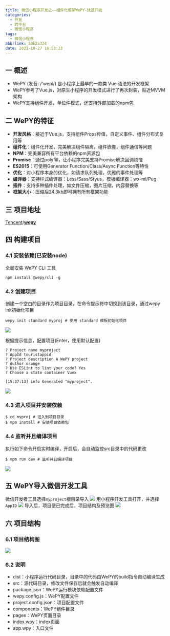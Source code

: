 ```yaml
---
title: 微信小程序开发之——组件化框架WePY-快速开始
categories:
  - 开发
  - 跨平台
  - 微信小程序
tags:
  - 微信小程序
abbrlink: 50b2a324
date: 2021-10-27 16:53:23
---
```

## 一 概述

* WePY (发音: /'wepi/) 是小程序上最早的一款类 Vue 语法的开发框架
* WePY参考了Vue.js，对原生小程序的开发模式进行了再次封装，贴近MVVM架构
* WePY支持组件开发，单位件模式，还支持外部加载的npm包

<!--more-->

## 二 WePY的特征

* **开发风格**：接近于Vue.js，支持组件Props传值，自定义事件、组件分布式复用等
* **组件化**：组件化开发，完美解决组件隔离，组件嵌套，组件通信等问题
* **NPM**：完美兼容所有平台依赖的npm资源包
* **Promise**：通过polyfill，让小程序完美支持Promise解决回调烦恼
* **ES2015**：可使用Generator Function/Class/Async Function等特性
* **优化**：对小程序本身的优化，如请求队列处理，优雅的事件处理等
* **编译器**：支持样式编译器：Less/Sass/Styus，模板编译器：wx-ml/Pug
* **插件**：支持多种插件处理，如文件压缩，图片压缩，内容替换等
* **框架大小**：压缩后24.3kb即可拥有所有框架功能

## 三  项目地址

[Tencent](https://github.com/Tencent)/**[wepy](https://github.com/Tencent/wepy)**

## 四 构建项目

### 4.1 安装依赖(已安装node)

全局安装 WePY CLI 工具

```
npm install @wepy/cli -g
```

### 4.2 创建项目

创建一个空白的目录作为项目目录，在命令提示符中切换到该目录，通过wepy init初始化项目

```
wepy init standard myproj # 使用 standard 模板初始化项目
```
![][1]

根据提示信息，配置项目(Enter，使用默认配置)

```
? Project name myproject
? AppId touristappid
? Project description A WePY project
? Author orange
? Use ESLint to lint your code? Yes
? Choose a state container Vuex

[15:37:13] info Generated "myproject".
```
![][2]

### 4.3 进入项目并安装依赖

```
$ cd myproj # 进入到项目目录
$ npm install # 安装项目依赖包
```

### 4.4 监听并且编译项目

执行如下命令开启实时编译，开启后，会自动监控src目录中的代码更改

```
$ npm run dev # 监听并且编译项目
```
![][3]

## 五  WePY导入微信开发工具

微信开发者工具选择`myproject`根目录导入
![][4]
用小程序开发工具打开，并选择`AppID`
![][5]
导入后，项目便已完成后，项目结构及预览图
![][6]

## 六 项目结构
### 6.1 项目结构图
![][7]

### 6.2 说明

* dist：小程序运行代码目录，目录中的代码由WePY的build指令自动编译生成
* src：源代码目录，修改文件保存后就会触发自动编译
* package.json：WePY运行模块依赖配置文件
* wepy.config.js：WePY配置文件
* project.config.json：项目配置文件
* components：WePY组件目录
* pages：WePY页面目录
* index.wpy：index页面
* app.wpy：入口文件



[1]:https://cdn.jsdelivr.net/gh/pgzxc/cdn@master/blog-wechat/wechat-wepy-init-standard-project.png
[2]:https://cdn.jsdelivr.net/gh/pgzxc/cdn@master/blog-wechat/wechat-wepy-project-config.png
[3]:https://cdn.jsdelivr.net/gh/pgzxc/cdn@master/blog-wechat/wechat-wepy-build-watch.png
[4]:https://cdn.jsdelivr.net/gh/pgzxc/cdn@master/blog-wechat/wechat-wepy-import-myproject-root.png
[5]:https://cdn.jsdelivr.net/gh/pgzxc/cdn@master/blog-wechat/wechat-wepy-tools-import-setting.png
[6]:https://cdn.jsdelivr.net/gh/pgzxc/cdn@master/blog-wechat/wechat-wepy-project-tools-preview.png
[7]:https://cdn.jsdelivr.net/gh/pgzxc/cdn@master/blog-wechat/wechat-wepy-project-tree.png